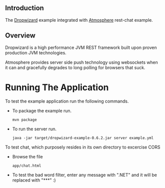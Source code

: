## Introduction

The [Dropwizard](http://dropwizard.codahale.com/) example integrated with [Atmosphere](https://github.com/Atmosphere/atmosphere) rest-chat example.

## Overview

Dropwizard is a high performance JVM REST framework built upon proven production JVM technologies.

Atmosphere provides server side push technology using websockets when it can and
gracefully degrades to long polling for browsers that suck.

# Running The Application

To test the example application run the following commands.

*   To package the example run.

        mvn package

*   To run the server run.

        java -jar target/dropwizard-example-0.6.2.jar server example.yml

To test chat, which purposely resides in its own directory to excercise CORS

*   Browse the file

        app/chat.html

* To test the bad word filter, enter any message with ".NET" and it will be replaced with "***" :)


